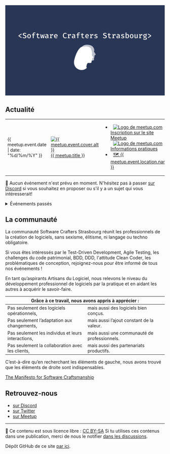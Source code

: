 
<!--
{% assign event_categories = "meetup, conference" | split: ", " %}

{% assign meetups = site.posts | where_exp: "category", 'event_categories[category] != empty ' %} 
{% assign today =  "now" | date: "%Y-%m-%d" %}
{% assign past_meetups = meetups | where_exp:"item", "item.event.date <  today"  %}
{% assign next_meetups = meetups | where_exp:"item", "item.event.date >= today" | reverse %}
{% assign next_meetup = next_meetups | first %}
-->

<div style="text-align:center">
<img alt="Logo du Software Crafters Strasbourg"
src="/assets/img/swcraftsxb-logo-grand.jpeg"
width="600" />
</div>

## Actualité

<!-- {% if next_meetup %} -->
<table lang="{{site.lang}}">
<tbody>

<!-- {% for meetup in next_meetups %} -->
<tr><td><time datetime="{{ meetup.event.date | date: "%Y-%m-%d" }}">{{ meetup.event.date | date: "%d/%m/%Y" }}</time></td>

<td>
<!-- {% if meetup.event.cover.img %} -->
<a href="{{ meetup.url }}"><img alt="{{ meetup.event.cover.alt }}"
src="{{ meetup.event.cover.img }}"
width="300"/></a>
<br/>
<!-- {% endif %} -->
<a href="{{ meetup.url }}">{{ meetup.title }}</a>
</td>

<td>
<ul>
<!-- {% if meetup.event.registration.url %} -->
<li>
<!-- {% if meetup.category == 'meetup' %} -->
  <a title="Inscription sur le site Meetup.com" href="{{ meetup.event.registration.url }}" target="_blank" style="margin-left: 0.5rem;"><img  alt="Logo de meetup.com" src="/assets/img/event_registration_icon_{{ meetup.event.registration.type }}.png" style="height:1rem;margin-bottom: -0.1rem;"/> Inscription sur le site Meetup </a>
<!-- {% endif %} -->
<!-- {% if meetup.category != 'meetup' %} -->
  <a title="Informations pratiques" href="{{ meetup.event.registration.url }}" target="_blank" style="margin-left: 0.5rem;"><img  alt="Logo de meetup.com" src="/assets/img/event_registration_icon_{{ meetup.event.registration.type }}.png" style="height:1rem;margin-bottom: -0.1rem;"/>Informations pratiques</a>
<!-- {% endif %} -->
</li>
<!-- {% endif %} -->
<!-- {% if meetup.event.location.url %} -->
<li>
  <a title="Lieu de l'événement" href="{{ meetup.event.location.url }}" target="_blank" style="margin-left: 0.5rem;">🗺 {{ meetup.event.location.name }}</a>
</li>
<!-- {% endif %} -->
</ul>
</td>
</tr>
<!-- {% endfor %} -->
</tbody>
</table>

<!-- {% else %} -->

🥲 Aucun événement n'est prévu en moment. N'hésitez pas à passer [sur Discord](https://discord.gg/s2USaKanCU) si vous souhaitez en proposer ou s'il y a un sujet qui vous intéresserait!

<!-- {% endif %} -->

<details>
<summary style="cursor: pointer">Événements passés</summary>

<table><tbody>
<!-- {% for meetup in past_meetups %} -->
  <tr>
    <td>{{ meetup.event.date | date: "%d/%m/%Y" }}</td>
    <!-- {% if meetup.event.pictures.url %} -->
    <td>
      <a href="{{ meetup.url }}">{{ meetup.title }}</a>
    </td>
    <td>
      <a title="Photos" href="{{ meetup.event.pictures.url }}" target="_blank" style="margin-left: 0.5rem;" >📸</a>
    </td>
    <!-- {% else %} -->
    <td colspan="2">
      <a href="{{ meetup.url }}">{{ meetup.title }}</a>
    </td>
<!-- {% endif %} -->
   </tr>
<!-- {% endfor %} -->
</tbody></table>
</details>

## La communauté

La communauté <span lang="en-US">Software Crafters Strasbourg</span> réunit les professionnels de la création de logiciels, sans sexisme, élitisme, ni langage ou techno obligatoire.

Si vous êtes intéressés par le <span lang="en-US">Test-Driven Development, Agile Testing</span>, les challenges du code patrimonial, BDD, DDD, l'attitude <span lang="en-US">Clean Coder</span>, les problématiques de conception, rejoignez-nous  pour être informé de tous nos événements !

En tant qu’aspirants Artisans du Logiciel, nous relevons le niveau du développement professionnel de logiciels par la pratique et en aidant les autres à acquérir le savoir-faire.

<table>
  <thead>
    <tr>
      <th colspan="2">Grâce à ce travail, nous avons appris à apprécier :</th>
    </tr>
  </thead>
  <tbody>
    <tr>
      <td>Pas seulement des logiciels opérationnels,</td>
      <td>mais aussi des logiciels bien conçus.</td>
    </tr>
    <tr>
      <td>Pas seulement l’adaptation aux changements,</td>
      <td>mais aussi l’ajout constant de la valeur.</td>
    </tr>
    <tr>
      <td>Pas seulement les individus et leurs interactions,</td>
      <td>mais aussi une communauté de professionnels.</td>
    </tr>
    <tr>
      <td>Pas seulement la collaboration avec les clients,</td>
      <td>mais aussi des partenariats productifs.</td>
    </tr>
  </tbody>
</table>

C’est-à-dire qu’en recherchant les éléments de gauche, nous avons trouvé que les éléments de droite sont indispensables.

[The Manifesto for Software Craftsmanship](http://manifesto.softwarecraftsmanship.org/)

## Retrouvez-nous

- [sur Discord](https://discord.gg/s2USaKanCU)
- [sur Twitter](https://twitter.com/swcraftstras)
- [sur Meetup](https://www.meetup.com/software-crafters-strasbourg)

***
📜 Ce contenu est sous licence libre : [CC BY-SA](https://creativecommons.org/licenses/by-sa/4.0/deed.fr)
Si tu utilises ces contenus dans une publication, merci de nous le notifier [dans les discussions](https://github.com/swcraftstras/swcraftstras.github.io/discussions/categories/attributions-cc-by-sa).

Dépôt GitHub de ce site [par ici](https://github.com/swcraftstras/swcraftstras.github.io).
